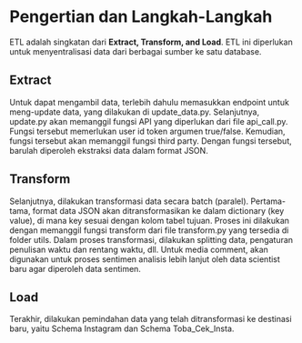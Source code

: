 #   Pengertian dan Langkah-Langkah

ETL adalah singkatan dari  **Extract, Transform, and Load**. ETL ini diperlukan untuk menyentralisasi data dari berbagai sumber ke satu database.

## Extract

Untuk dapat mengambil data, terlebih dahulu memasukkan endpoint untuk meng-update data, yang dilakukan di update_data.py. Selanjutnya, update.py akan memanggil fungsi API yang diperlukan dari file api_call.py. Fungsi tersebut memerlukan user id token argumen true/false. Kemudian, fungsi tersebut akan memanggil fungsi third party. Dengan fungsi tersebut, barulah diperoleh ekstraksi data dalam format JSON.

## Transform 

Selanjutnya, dilakukan transformasi data secara batch (paralel). Pertama-tama, format data JSON akan ditransformasikan ke dalam dictionary (key value), di mana key sesuai dengan kolom tabel tujuan. Proses ini dilakukan dengan memanggil fungsi transform dari file transform.py yang tersedia di folder utils. Dalam proses transformasi, dilakukan splitting data, pengaturan penulisan waktu dan rentang waktu, dll. Untuk media comment, akan digunakan untuk proses sentimen analisis lebih lanjut oleh data scientist baru agar diperoleh data sentimen.


## Load

Terakhir, dilakukan pemindahan data yang telah ditransformasi ke destinasi baru, yaitu Schema Instagram dan Schema Toba_Cek_Insta.


